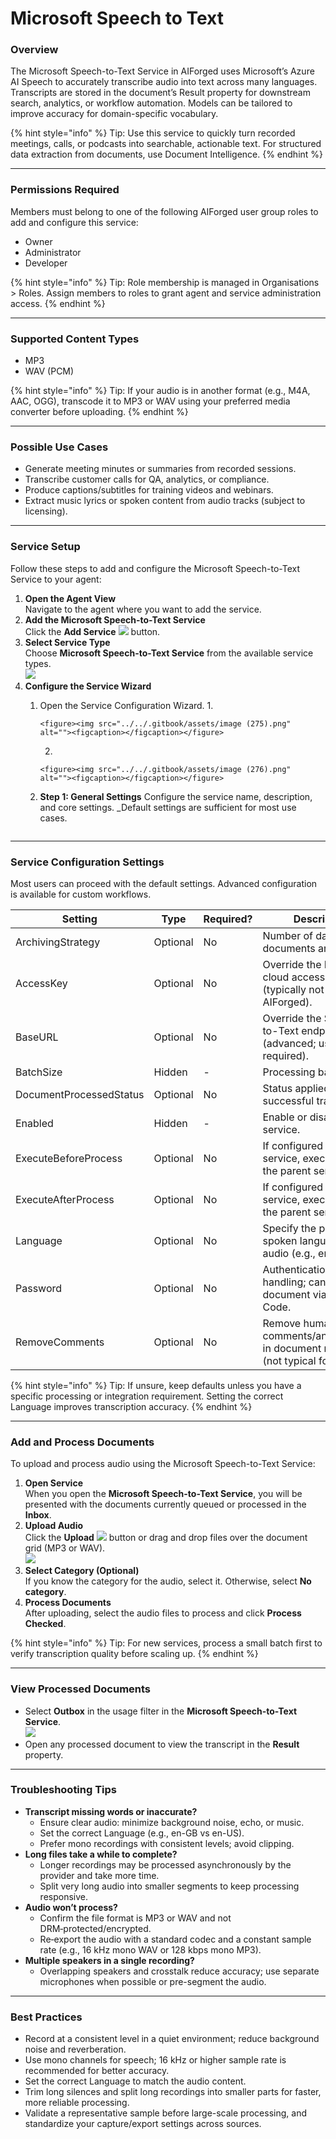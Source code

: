 # Microsoft Speech to Text

### Overview

The Microsoft Speech-to-Text Service in AIForged uses Microsoft’s Azure AI Speech to accurately transcribe audio into text across many languages. Transcripts are stored in the document’s Result property for downstream search, analytics, or workflow automation. Models can be tailored to improve accuracy for domain-specific vocabulary.

{% hint style="info" %}
Tip: Use this service to quickly turn recorded meetings, calls, or podcasts into searchable, actionable text. For structured data extraction from documents, use Document Intelligence.
{% endhint %}

***

### Permissions Required

Members must belong to one of the following AIForged user group roles to add and configure this service:

* Owner
* Administrator
* Developer

{% hint style="info" %}
Tip: Role membership is managed in Organisations > Roles. Assign members to roles to grant agent and service administration access.
{% endhint %}

***

### Supported Content Types

* MP3
* WAV (PCM)

{% hint style="info" %}
Tip: If your audio is in another format (e.g., M4A, AAC, OGG), transcode it to MP3 or WAV using your preferred media converter before uploading.
{% endhint %}

***

### Possible Use Cases

* Generate meeting minutes or summaries from recorded sessions.
* Transcribe customer calls for QA, analytics, or compliance.
* Produce captions/subtitles for training videos and webinars.
* Extract music lyrics or spoken content from audio tracks (subject to licensing).

***

### Service Setup

Follow these steps to add and configure the Microsoft Speech-to-Text Service to your agent:

1. **Open the Agent View**\
   Navigate to the agent where you want to add the service.
2. **Add the Microsoft Speech-to-Text Service**\
   Click the **Add Service** ![](<../../.gitbook/assets/image (129).png>) button.
3. **Select Service Type**\
   Choose **Microsoft Speech-to-Text Service** from the available service types.\
   ![](<../../.gitbook/assets/image (274).png>)
4. **Configure the Service Wizard**
   1. Open the Service Configuration Wizard.
      1.

          <figure><img src="../../.gitbook/assets/image (275).png" alt=""><figcaption></figcaption></figure>
      2.

          <figure><img src="../../.gitbook/assets/image (276).png" alt=""><figcaption></figcaption></figure>
   2.  **Step 1: General Settings** Configure the service name, description, and core settings. \_Default settings are sufficient for most use cases.

       <figure><img src="../../.gitbook/assets/image (277).png" alt=""><figcaption></figcaption></figure>

***

### Service Configuration Settings

Most users can proceed with the default settings. Advanced configuration is available for custom workflows.

| Setting                 | Type     | Required? | Description                                                                     |
| ----------------------- | -------- | --------- | ------------------------------------------------------------------------------- |
| ArchivingStrategy       | Optional | No        | Number of days before documents are deleted.                                    |
| AccessKey               | Optional | No        | Override the Microsoft cloud access key (typically not required in AIForged).   |
| BaseURL                 | Optional | No        | Override the Speech-to-Text endpoint (advanced; usually not required).          |
| BatchSize               | Hidden   | -         | Processing batch size.                                                          |
| DocumentProcessedStatus | Optional | No        | Status applied after successful transcription.                                  |
| Enabled                 | Hidden   | -         | Enable or disable the service.                                                  |
| ExecuteBeforeProcess    | Optional | No        | If configured as a child service, execute before the parent service.            |
| ExecuteAfterProcess     | Optional | No        | If configured as a child service, execute after the parent service.             |
| Language                | Optional | No        | Specify the primary spoken language of the audio (e.g., en-US).                 |
| Password                | Optional | No        | Authentication/password handling; can be set per document via Custom Code.      |
| RemoveComments          | Optional | No        | Remove human comments/annotations in document metadata (not typical for audio). |

{% hint style="info" %}
Tip: If unsure, keep defaults unless you have a specific processing or integration requirement. Setting the correct Language improves transcription accuracy.
{% endhint %}

***

### Add and Process Documents

To upload and process audio using the Microsoft Speech-to-Text Service:

1. **Open Service**\
   When you open the **Microsoft Speech-to-Text Service**, you will be presented with the documents currently queued or processed in the **Inbox**.
2. **Upload Audio**\
   Click the **Upload** ![](<../../.gitbook/assets/image (13).png>) button or drag and drop files over the document grid (MP3 or WAV).\
   ![](<../../.gitbook/assets/image (278).png>)
3. **Select Category (Optional)**\
   If you know the category for the audio, select it. Otherwise, select **No category**.
4. **Process Documents**\
   After uploading, select the audio files to process and click **Process Checked**.

{% hint style="info" %}
Tip: For new services, process a small batch first to verify transcription quality before scaling up.
{% endhint %}

***

### View Processed Documents

* Select **Outbox** in the usage filter in the **Microsoft Speech-to-Text Service**.\
  ![](<../../.gitbook/assets/image (51).png>)
* Open any processed document to view the transcript in the **Result** property.

***

### Troubleshooting Tips

* **Transcript missing words or inaccurate?**
  * Ensure clear audio: minimize background noise, echo, or music.
  * Set the correct Language (e.g., en-GB vs en-US).
  * Prefer mono recordings with consistent levels; avoid clipping.
* **Long files take a while to complete?**
  * Longer recordings may be processed asynchronously by the provider and take more time.
  * Split very long audio into smaller segments to keep processing responsive.
* **Audio won’t process?**
  * Confirm the file format is MP3 or WAV and not DRM‑protected/encrypted.
  * Re‑export the audio with a standard codec and a constant sample rate (e.g., 16 kHz mono WAV or 128 kbps mono MP3).
* **Multiple speakers in a single recording?**
  * Overlapping speakers and crosstalk reduce accuracy; use separate microphones when possible or pre-segment the audio.

***

### Best Practices

* Record at a consistent level in a quiet environment; reduce background noise and reverberation.
* Use mono channels for speech; 16 kHz or higher sample rate is recommended for better accuracy.
* Set the correct Language to match the audio content.
* Trim long silences and split long recordings into smaller parts for faster, more reliable processing.
* Validate a representative sample before large-scale processing, and standardize your capture/export settings across sources.

